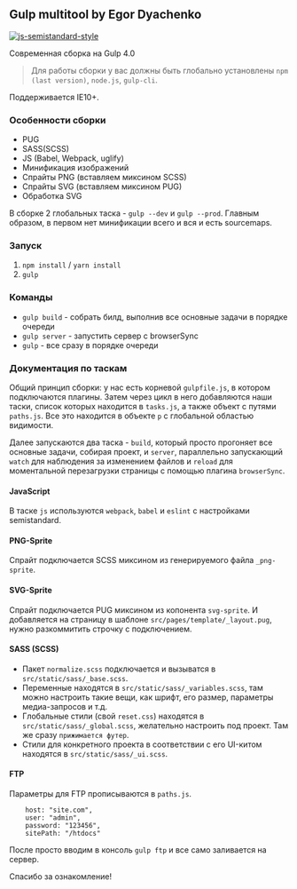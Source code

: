 ## Gulp multitool by Egor Dyachenko

[![js-semistandard-style](https://img.shields.io/badge/code%20style-semistandard-brightgreen.svg?style=flat-square)](https://github.com/Flet/semistandard)

Современная сборка на Gulp 4.0

> Для работы сборки у вас должны быть глобально установлены `npm (last version)`, `node.js`, `gulp-cli`.

Поддерживается IE10+.

### Особенности сборки

* PUG
* SASS(SCSS)
* JS (Babel, Webpack, uglify)
* Минификация изображений
* Спрайты PNG (вставляем миксином SCSS)
* Спрайты SVG (вставляем миксином PUG)
* Обработка SVG

В сборке 2 глобальных таска - `gulp --dev` и `gulp --prod`. Главным образом, в первом нет минификации всего и вся и есть sourcemaps.

### Запуск

1.  `npm install` / `yarn install`
2.  `gulp`

### Команды

* `gulp build` - собрать билд, выполнив все основные задачи в порядке очереди
* `gulp server` - запустить сервер с browserSync
* `gulp` - все сразу в порядке очереди

### Документация по таскам

Общий принцип сборки: у нас есть корневой `gulpfile.js`, в котором подключаются плагины. Затем через цикл в него добавляются наши таски, список которых находится в `tasks.js`, а также объект с путями `paths.js`. Все это находится в объекте `p` с глобальной областью видимости.

Далее запускаются два таска - `build`, который просто прогоняет все основные задачи, собирая проект, и `server`, параллельно запускающий `watch` для наблюдения за изменением файлов и `reload` для моментальной перезагрузки страницы с помощью плагина `browserSync`.

#### JavaScript

В таске `js` используются `webpack`, `babel` и `eslint` с настройками semistandard.
<!--  Для автоматического форматирования при сохранении используется `prettier` (одноименный плагин для VS Code можно отключить). 

Для того, чтобы в VS Code при сохранении файла происходило автоматическое исправление в соответствии с настройками `eslint` и `prettier`, в параметрах необходимо отключить автоформатирование для javascript и добавить форматирование eslint, для этого можно использовать следующие параметры:

    "editor.formatOnSave": true, 
    "[javascript]": { 
    "editor.formatOnSave": false, 
    }, 
    "eslint.autoFixOnSave": true, 
    "eslint.alwaysShowStatus": true -->

#### PNG-Sprite

Спрайт подключается SCSS миксином из генерируемого файла `_png-sprite`.

#### SVG-Sprite

Спрайт подключается PUG миксином из копонента `svg-sprite`. И добавляется на страницу в шаблоне `src/pages/template/_layout.pug`, нужно разкоммитить строчку с подключением.

#### SASS (SCSS)

* Пакет `normalize.scss` подключается и вызыватся в `src/static/sass/_base.scss`.
* Переменные находятся в `src/static/sass/_variables.scss`, там можно настроить такие вещи, как шрифт, его размер, параметры медиа-запросов и т.д.
* Глобальные стили (свой `reset.css`) находятся в `src/static/sass/_global.scss`, желательно настроить под проект. Там же сразу `прижимается футер`.
* Стили для конкретного проекта в соответствии с его UI-китом находятся в `src/static/sass/_ui.scss`.

#### FTP

Параметры для FTP прописываются в `paths.js`.

```
    host: "site.com",
    user: "admin",
    password: "123456",
    sitePath: "/htdocs" 
```
После просто вводим в консоль `gulp ftp` и все само заливается на сервер.

Спасибо за ознакомление!